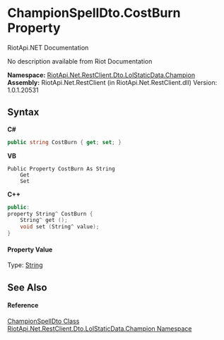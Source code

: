 # ChampionSpellDto.CostBurn Property 
RiotApi.NET Documentation 

No description available from Riot Documentation

**Namespace:**&nbsp;<a href="3124c537-7898-7be7-0beb-c234e417bc16">RiotApi.Net.RestClient.Dto.LolStaticData.Champion</a><br />**Assembly:**&nbsp;RiotApi.Net.RestClient (in RiotApi.Net.RestClient.dll) Version: 1.0.1.20531

## Syntax

**C#**<br />
``` C#
public string CostBurn { get; set; }
```

**VB**<br />
``` VB
Public Property CostBurn As String
	Get
	Set
```

**C++**<br />
``` C++
public:
property String^ CostBurn {
	String^ get ();
	void set (String^ value);
}
```


#### Property Value
Type: <a href="http://msdn2.microsoft.com/en-us/library/s1wwdcbf" target="_blank">String</a>

## See Also


#### Reference
<a href="3261ba7c-4ed1-a729-b091-e94641370892">ChampionSpellDto Class</a><br /><a href="3124c537-7898-7be7-0beb-c234e417bc16">RiotApi.Net.RestClient.Dto.LolStaticData.Champion Namespace</a><br />